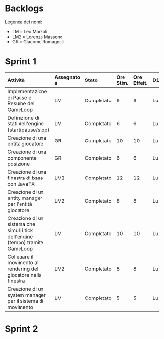 # Backlogs
Legenda dei nomi: 
* LM = Leo Marzoli
* LM2 = Lorenzo Massone
* GR = Giacomo Romagnoli


# Sprint 1
| Attività                                          | Assegnato a | Stato      | Ore Stim. | Ore Effett. | D1 | D2 | D3 | D4 | D5 | D6 |
|:---------------------------------------------------|:------------|:-----------|:----------|:------------|:--|:--|:--|:--|:--|:--|
| Implementazione di Pause e Resume del GameLoop     | LM          | Completato | 8         | 8           | Lu| Ma| Me| Gi| Ve|   |
| Definizione di stati dell'engine (start/pause/stop)| LM          | Completato | 6         | 6           | Lu| Ma| Me| Gi| Ve|   |
| Creazione di una entità giocatore                  | GR          | Completato | 10        | 10          | Lu| Ma| Me| Gi| Ve|   |
| Creazione di una componente posizione             | GR          | Completato | 6         | 6           | Lu| Ma| Me| Gi| Ve|   |
| Creazione di una finestra di base con JavaFX       | LM2         | Completato | 12        | 12          | Lu| Ma| Me| Gi| Ve|   |
| Creazione di un entity manager per l'entità giocatore| LM2       | Completato | 8         | 8           | Lu| Ma| Me| Gi| Ve|   |
| Creazione di un sistema che simuli i tick dell'engine (tempo) tramite GameLoop| LM | Completato | 10| 10         | Lu| Ma| Me| Gi| Ve|   |
| Collegare il movimento al rendering del giocatore nella finestra| LM2 | Completato | 8         | 8         | Lu| Ma| Me| Gi| Ve|   |
| Creazione di un system manager per il sistema di movimento| LM | Completato | 5| 5         | Lu| Ma| Me| Gi| Ve|   |

# Sprint 2
